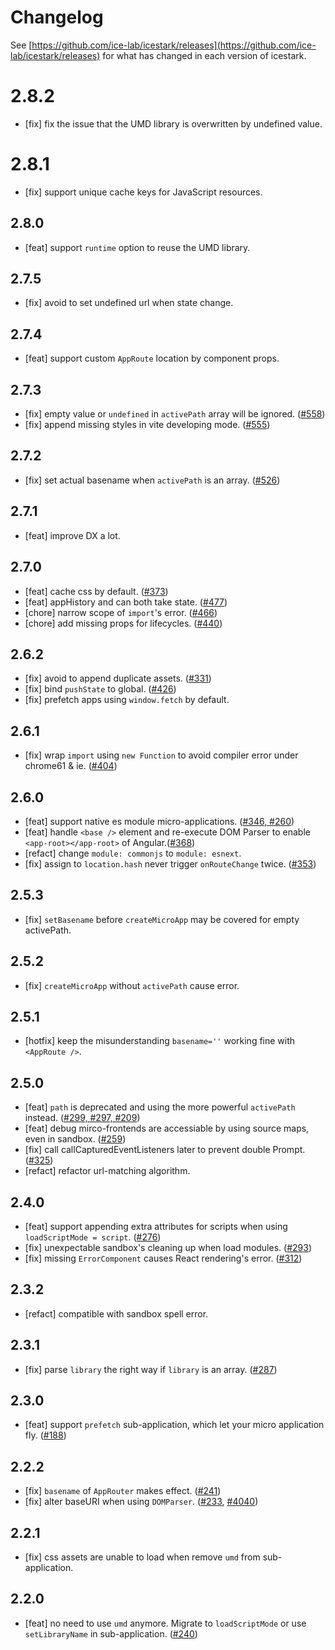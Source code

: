 # Changelog

See [https://github.com/ice-lab/icestark/releases](https://github.com/ice-lab/icestark/releases) for what has changed in each version of icestark.

# 2.8.2

- [fix] fix the issue that the UMD library is overwritten by undefined value.

# 2.8.1

- [fix] support unique cache keys for JavaScript resources.

## 2.8.0

- [feat] support `runtime` option to reuse the UMD library.

## 2.7.5

- [fix] avoid to set undefined url when state change.

## 2.7.4

- [feat] support custom `AppRoute` location by component props.

## 2.7.3

- [fix] empty value or `undefined` in `activePath` array will be ignored. ([#558](https://github.com/ice-lab/icestark/issues/558))
- [fix] append missing styles in vite developing mode. ([#555](https://github.com/ice-lab/icestark/issues/555))

## 2.7.2

- [fix] set actual basename when `activePath` is an array. ([#526](https://github.com/ice-lab/icestark/issues/526))

## 2.7.1

- [feat] improve DX a lot.

## 2.7.0

- [feat] cache css by default. ([#373](https://github.com/ice-lab/icestark/issues/373))
- [feat] appHistory and <Link /> can both take state. ([#477](https://github.com/ice-lab/icestark/issues/477))
- [chore] narrow scope of `import`'s error. ([#466](https://github.com/ice-lab/icestark/issues/466))
- [chore] add missing props for lifecycles. ([#440](https://github.com/ice-lab/icestark/issues/440))

## 2.6.2

- [fix] avoid to append duplicate assets. ([#331](https://github.com/ice-lab/icestark/issues/331))
- [fix] bind `pushState` to global. ([#426](https://github.com/ice-lab/icestark/issues/426))
- [fix] prefetch apps using `window.fetch` by default.

## 2.6.1

- [fix] wrap `import` using `new Function` to avoid compiler error under chrome61 & ie. ([#404](https://github.com/ice-lab/icestark/issues/404))

## 2.6.0

- [feat] support native es module micro-applications. ([#346, #260](https://github.com/ice-lab/icestark/issues/346))
- [feat] handle `<base />` element and re-execute DOM Parser to enable `<app-root></app-root>` of Angular.([#368](https://github.com/ice-lab/icestark/pull/368))
- [refact] change `module: commonjs` to `module: esnext`.
- [fix] assign to `location.hash` never trigger `onRouteChange` twice. ([#353](https://github.com/ice-lab/icestark/issues/353))

## 2.5.3

- [fix] `setBasename` before `createMicroApp` may be covered for empty activePath.

## 2.5.2

- [fix] `createMicroApp` without `activePath` cause error.

## 2.5.1

- [hotfix] keep the misunderstanding `basename=''` working fine with `<AppRoute />`.

## 2.5.0

- [feat] `path` is deprecated and using the more powerful `activePath` instead. ([#299, #297, #209](https://github.com/ice-lab/icestark/issues/299))
- [feat] debug mirco-frontends are accessiable by using source maps, even in sandbox. ([#259](https://github.com/ice-lab/icestark/issues/259))
- [fix] call callCapturedEventListeners later to prevent double Prompt. ([#325](https://github.com/ice-lab/icestark/issues/325))
- [refact] refactor url-matching algorithm.


## 2.4.0

- [feat] support appending extra attributes for scripts when using `loadScriptMode = script`. ([#276](https://github.com/ice-lab/icestark/issues/276))
- [fix] unexpectable sandbox's cleaning up when load modules. ([#293](https://github.com/ice-lab/icestark/issues/293))
- [fix] missing `ErrorComponent` causes React rendering's error. ([#312](https://github.com/ice-lab/icestark/issues/312))

## 2.3.2

- [refact] compatible with sandbox spell error.

## 2.3.1

- [fix] parse `library` the right way if `library` is an array. ([#287](https://github.com/ice-lab/icestark/issues/287))

## 2.3.0

- [feat] support `prefetch` sub-application, which let your micro application fly. ([#188](https://github.com/ice-lab/icestark/issues/188))

## 2.2.2

- [fix] `basename` of `AppRouter` makes effect. ([#241](https://github.com/ice-lab/icestark/issues/241))
- [fix] alter baseURI when using `DOMParser`. ([#233](https://github.com/ice-lab/icestark/issues/233), [#4040](https://github.com/alibaba/ice/issues/4040))

## 2.2.1

- [fix] css assets are unable to load when remove `umd` from sub-application.
## 2.2.0

- [feat] no need to use `umd` anymore. Migrate to `loadScriptMode` or use `setLibraryName` in sub-application. ([#240](https://github.com/ice-lab/icestark/issues/240))
